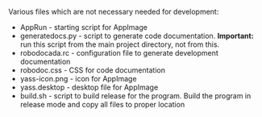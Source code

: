 Various files which are not necessary needed for development:

- AppRun - starting script for AppImage
- generatedocs.py - script to generate code documentation. **Important:** run
                    this script from the main project directory, not from this.
- robodocada.rc - configuration file to generate development documentation
- robodoc.css - CSS for code documentation
- yass-icon.png - icon for AppImage
- yass.desktop - desktop file for AppImage
- build.sh - script to build release for the program. Build the program in
             release mode and copy all files to proper location
